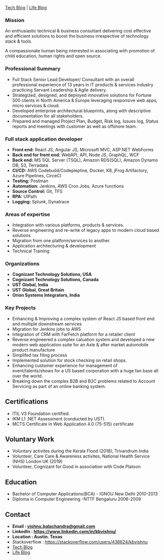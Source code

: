 [Tech Blog](https://tech.kbvishnu.com) | [Life Blog](https://life.kbvishnu.com) 

### Mission 
An enthusiastic technical & business consultant delivering cost effective and efficient
solutions to boost the business irrespective of technology stack & tools.

A compassionate human being interested in associating with promotion of child
education, human rights and open source.

### Professional Summary
- Full Stack Senior Lead Developer/ Consultant with an overall professional experience of 13 years in IT products & services industry
practicing Servant Leadership & Agile delivery.
- Strategized, designed, and deployed innovative solutions for Fortune 500 clients in North America & Europe
leveraging responsive web apps, micro services & cloud.
- Developed enterprise architectural blueprints, along with descriptive documentation for
all stakeholders.
- Prepared and managed Project Plan, Budget, Risk log, Issues log, Status reports and
meetings with customer as well as offshore team.

### Full stack application developer
- **Front end:** React JS, Angular JS, Microsoft MVC, ASP.NET WebForms
- **Back end for front end:** WebAPI, API, Node JS, GraphQL, WCF
- **Back end:** MS SQL Server (TSQL), Amazon RDS(SQL), Amazon Dynamo DB, S3, Terradata
- **CI/CD:** AWS Codebuild/Codepiepline, Docker, K8, jFrog Artifactory, Azure Pipelines, CirceCI
- **Testing:** Postman
- **Automation:** Jenkins, AWS Cron Jobs, Azure functions
- **Source Control:** Git, TFS
- **RPA:** UIPath
- **Logging:** Splunk, Dynatrace 


### Areas of expertise
 - Integration with various platforms, products & services. 
 - Reverse engineering and re-write of legacy apps to modern cloud based solutions
 - Migration from one platform/services to another. 
 - Application architecturing & development
 - Technical Training

### Organizations 
 - **Cognizant Technology Solutions, USA** 
 - **Cognizant Technology Solutions, Canada**  
 - **UST Global, India** 
 - **UST Global, Great Britain**  
 - **Orion Systems Integrators, India**  
  

### Key Projects
  - Enhancing & Improving a complex system of React JS based front end and multiple downstream services
  - Migration for Jenkins jobs to AWS 
  - Integration of CRM with FarFetch platform for a retailer client 
  - Reverse engineered a complex caluation system and developed a new modern web application suite for an Axle & after market automobile product manufacture
  - Simplifed tax filing process 
  - Implemented solution for stock checking on retail shops. 
  - Enhancing customer experience for management of event/talents/shows for a US based corporation with a huge fan base all over the world.
  - Breaking down the complex B2B and B2C problems related to Account Servicing as part of an online banking system. 

## Certifications
  - ITIL V3 Foundation certified.
  - IKM L1 .NET Assessment (conducted by UST).
  - MCTS Certificate in Web Application 4.0 (75-515) certificate

## Voluntary Work
  - Voluntary activites during the Kerala Flood (2018), Trivandrum India
  - Volunteer, Care Care & Awareness activites, National Health Service (NHS) London UK (2019)
  - Volunteer, Cognizant for Good in association with Code Platoon
  
## Education 
  - Bachelor of Computer Applications(BCA) - IGNOU New Delhi 2010-2013
  - Diploma in Computer Engineering -NTTF Bengaluru 2006-2009
 

## Contact
  - **Email : vishnu.balachandra@gmail.com**
  - **LinkedIn : https://www.linkedin.com/in/kbvishnu/**
  - **Location : Austin. Texas**
  - Stackoverflow : https://stackoverflow.com/users/438624/kbvishnu
  - [Tech Blog](https://tech.kbvishnu.com)
  - [Life Blog](https://life.kbvishnu.com) 
  
<!--
**kbvishnu/kbvishnu** is a ✨ _special_ ✨ repository because its `README.md` (this file) appears on your GitHub profile.

Here are some ideas to get you started:

- 🔭 I’m currently working on ...
- 🌱 I’m currently learning ...
- 👯 I’m looking to collaborate on ...
- 🤔 I’m looking for help with ...
- 💬 Ask me about ...
- 📫 How to reach me: ...
- 😄 Pronouns: ...
- ⚡ Fun fact: ...
-->
